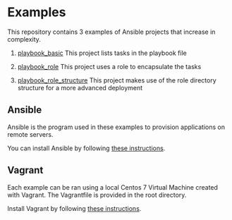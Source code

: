 # Examples

This repository contains 3 examples of Ansible projects that increase in complexity.

1. [playbook_basic](https://github.com/cgillions/examples/tree/master/playbook_basic)
   This project lists tasks in the playbook file

2. [playbook_role](https://github.com/cgillions/examples/tree/master/playbook_role)
   This project uses a role to encapsulate the tasks

3. [playbook_role_structure](https://github.com/cgillions/examples/tree/master/playbook_role_structure)
   This project makes use of the role directory structure for a more advanced deployment

## Ansible

Ansible is the program used in these examples to provision applications on remote servers.

You can install Ansible by following [these instructions](https://docs.ansible.com/ansible/latest/installation_guide/intro_installation.html).

## Vagrant

Each example can be ran using a local Centos 7 Virtual Machine created with Vagrant. The Vagrantfile is provided in the root directory.

Install Vagrant by following [these instructions](https://www.vagrantup.com/intro/getting-started/install.html).
